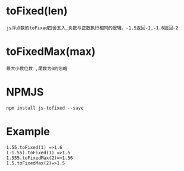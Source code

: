 # toFixed(len)
    js浮点数的toFixed四舍五入,负数与正数执行相同的逻辑。-1.5返回-1,-1.6返回-2
# toFixedMax(max) 
    最大小数位数 ,尾数为0的忽略

# NPMJS
    npm install js-tofixed --save

# Example

    1.55.toFixed(1) =>1.6
    (-1.55).toFixed(1) =>1.5
    1.555.toFixedMax(2)=>1.56
    1.5.toFixedMax(2)=>1.5
    